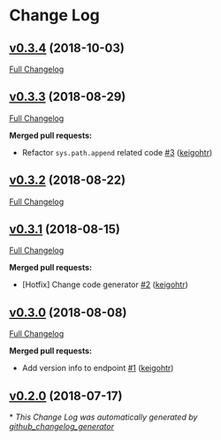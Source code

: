 # Change Log

## [v0.3.4](https://github.com/drucker/drucker-client/tree/v0.3.4) (2018-10-03)
[Full Changelog](https://github.com/drucker/drucker-client/compare/v0.3.3...v0.3.4)

## [v0.3.3](https://github.com/drucker/drucker-client/tree/v0.3.3) (2018-08-29)
[Full Changelog](https://github.com/drucker/drucker-client/compare/v0.3.2...v0.3.3)

**Merged pull requests:**

- Refactor `sys.path.append` related code [\#3](https://github.com/drucker/drucker-client/pull/3) ([keigohtr](https://github.com/keigohtr))

## [v0.3.2](https://github.com/drucker/drucker-client/tree/v0.3.2) (2018-08-22)
[Full Changelog](https://github.com/drucker/drucker-client/compare/v0.3.1...v0.3.2)

## [v0.3.1](https://github.com/drucker/drucker-client/tree/v0.3.1) (2018-08-15)
[Full Changelog](https://github.com/drucker/drucker-client/compare/v0.3.0...v0.3.1)

**Merged pull requests:**

- \[Hotfix\] Change code generator [\#2](https://github.com/drucker/drucker-client/pull/2) ([keigohtr](https://github.com/keigohtr))

## [v0.3.0](https://github.com/drucker/drucker-client/tree/v0.3.0) (2018-08-08)
[Full Changelog](https://github.com/drucker/drucker-client/compare/v0.2.0...v0.3.0)

**Merged pull requests:**

- Add version info to endpoint [\#1](https://github.com/drucker/drucker-client/pull/1) ([keigohtr](https://github.com/keigohtr))

## [v0.2.0](https://github.com/drucker/drucker-client/tree/v0.2.0) (2018-07-17)


\* *This Change Log was automatically generated by [github_changelog_generator](https://github.com/skywinder/Github-Changelog-Generator)*